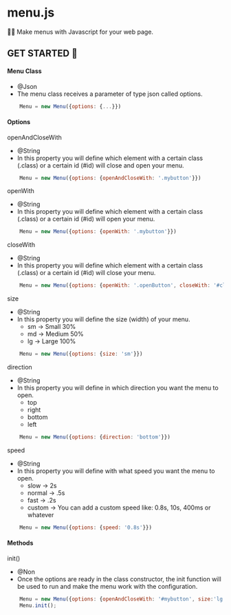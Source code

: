# menu.js
💛🖤 Make menus with Javascript for your web page.

## GET STARTED 🚀

#### Menu Class

* @Json
* The menu class receives a parameter of type json called options.

```javascript
    Menu = new Menu({options: {...}})
```

#### Options

openAndCloseWith

* @String
* In this property you will define which element with a certain class (.class) or a certain id (#id) will close and open your menu.

```javascript
    Menu = new Menu({options: {openAndCloseWith: '.mybutton'}})
```

openWith

* @String
* In this property you will define which element with a certain class (.class) or a certain id (#id) will open your menu.

```javascript
    Menu = new Menu({options: {openWith: '.mybutton'}})
```

closeWith

* @String
* In this property you will define which element with a certain class (.class) or a certain id (#id) will close your menu.

```javascript
    Menu = new Menu({options: {openWith: '.openButton', closeWith: '#closeButton'}})
```

size

* @String
* In this property you will define the size (width) of your menu.
    * sm -> Small 30%
    * md -> Medium 50%
    * lg -> Large 100%

```javascript
    Menu = new Menu({options: {size: 'sm'}})
```

direction

* @String
* In this property you will define in which direction you want the menu to open.
    * top
    * right
    * bottom
    * left


```javascript
    Menu = new Menu({options: {direction: 'bottom'}})
```

speed

* @String
* In this property you will define with what speed you want the menu to open.
    * slow -> 2s
    * normal -> .5s
    * fast -> .2s
    * custom -> You can add a custom speed like: 0.8s, 10s, 400ms or whatever

```javascript
    Menu = new Menu({options: {speed: '0.8s'}})
```

#### Methods

init()

* @Non
* Once the options are ready in the class constructor, the init function will be used to run and make the menu work with the configuration.

```javascript
    Menu = new Menu({options: {openAndCloseWith: '#mybutton', size:'lg', direction: 'left'}})
    Menu.init();
```


